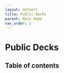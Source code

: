 ```yaml
---
layout: default
title: Public Decks
parent: Main Home
nav_order: 1
---
```


# Public Decks


## Table of contents

